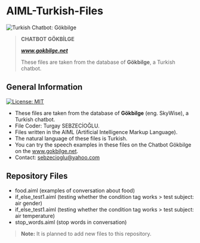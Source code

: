 # AIML-Turkish-Files

![Turkish Chatbot: Gökbilge](http://www.gokbilge.net/gb/gui/pc/gokbilge3.png)

> **CHATBOT GÖKBİLGE** 
> 
> _**www.gokbilge.net**_
>
> These files are taken from the database of **Gökbilge**, a Turkish chatbot.


## General Information
[![License: MIT](https://img.shields.io/badge/License-MIT-yellow.svg)](https://opensource.org/licenses/MIT)

* These files are taken from the database of **Gökbilge** (eng. SkyWise), a Turkish chatbot. 
* File Coder: Turgay SEBZECİOĞLU.
* Files written in the AIML (Artificial Intelligence Markup Language).
* The natural language of these files is Turkish.
* You can try the speech examples in these files on the Chatbot Gökbilge on the www.gokbilge.net. 
* Contact: sebzecioglu@yahoo.com

## Repository Files

* food.aiml (examples of conversation about food)
* if_else_test1.aiml (testing whether the condition tag works > test subject: air gender)
* if_else_test1.aiml (testing whether the condition tag works > test subject: air temperature)
* stop_words.aiml (stop words in conversation)

> **Note:** It is planned to add new files to this repository.

